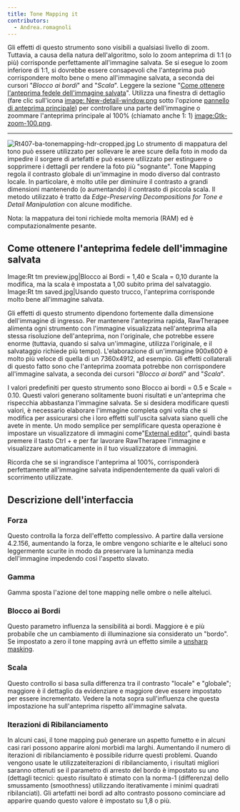 ```yaml
---
title: Tone Mapping it
contributors:
  - Andrea.romagnoli
---
```


Gli effetti di questo strumento sono visibili a qualsiasi livello di
zoom. Tuttavia, a causa della natura dell'algoritmo, solo lo zoom
anteprima di 1:1 (o più) corrisponde perfettamente all'immagine salvata.
Se si esegue lo zoom inferiore di 1:1, si dovrebbe essere consapevoli
che l'anteprima può corrispondere molto bene o meno all'immagine
salvata, a seconda dei cursori "*Blocco ai bordi*" and "*Scala*".
Leggere la sezione "[Come ottenere l'anteprima fedele dell'immagine
salvata](Tone_Mapping/it#Come_ottenere_l'anteprima_fedele_dell'immagine_salvata.md)".
Utilizza una finestra di dettaglio (fare clic sull'icona [image:
New-detail-window.png](image:_New-detail-window.png.md) sotto
l'opzione [pannello di anteprima
principale](The_Image_Editor_Tab/it#Pannello_di_anteprima_principale.md))
per controllare una parte dell'immagine o zoommare l'anteprima
principale al 100% (chiamato anche 1: 1)
[image:Gtk-zoom-100.png](image:Gtk-zoom-100.png.md).

------------------------------------------------------------------------

![](Rt407-ba-tonemapping-hdr-cropped.jpg "Rt407-ba-tonemapping-hdr-cropped.jpg")
Lo strumento di mappatura del tono può essere utilizzato per sollevare
le aree scure della foto in modo da impedire il sorgere di artefatti e
può essere utilizzato per estinguere o sopprimere i dettagli per rendere
la foto più "sognante". Tone Mapping regola il contrasto globale di
un'immagine in modo diverso dal contrasto locale. In particolare, è
molto utile per diminuire il contrasto a grandi dimensioni mantenendo (o
aumentando) il contrasto di piccola scala. Il metodo utilizzato è tratto
da *Edge-Preserving Decompositions for Tone e Detail Manipulation* con
alcune modifiche.

Nota: la mappatura dei toni richiede molta memoria (RAM) ed è
computazionalmente pesante.

## Come ottenere l'anteprima fedele dell'immagine salvata

Image:Rt tm preview.jpg\|Blocco ai Bordi = 1,40 e Scala = 0,10 durante
la modifica, ma la scala è impostata a 1,00 subito prima del
salvataggio. Image:Rt tm saved.jpg\|Usando questo trucco, l'anteprima
corrisponde molto bene all'immagine salvata.

Gli effetti di questo strumento dipendono fortemente dalla dimensione
dell'immagine di ingresso. Per mantenere l'anteprima rapida, RawTherapee
alimenta ogni strumento con l'immagine visualizzata nell'anteprima alla
stessa risoluzione dell'anteprima, non l'originale, che potrebbe essere
enorme (tuttavia, quando si salva un'immagine, utilizza l'originale, e
il salvataggio richiede più tempo). L'elaborazione di un'immagine
900x600 è molto più veloce di quella di un 7360x4912, ad esempio. Gli
effetti collaterali di questo fatto sono che l'anteprima zoomata
potrebbe non corrispondere all'immagine salvata, a seconda dei cursori
"*Blocco ai bordi*" and "*Scala*".

I valori predefiniti per questo strumento sono Blocco ai bordi = 0.5 e
Scale = 0.10. Questi valori generano solitamente buoni risultati e
un'anteprima che rispecchia abbastanza l'immagine salvata. Se si
desidera modificare questi valori, è necessario elaborare l'immagine
completa ogni volta che si modifica per assicurarsi che i loro effetti
sull'uscita salvata siano quelli che avete in mente. Un modo semplice
per semplificare questa operazione è impostare un visualizzatore di
immagini come"[External
editor](Preferences/it#External_Editor.md)", quindi basta
premere il tasto Ctrl + e per far lavorare RawTherapee l'immagine e
visualizzare automaticamente in il tuo visualizzatore di immagini.

Ricorda che se si ingrandisce l'anteprima al 100%, corrisponderà
perfettamente all'immagine salvata indipendentemente da quali valori di
scorrimento utilizzate.  

## Descrizione dell'interfaccia

### Forza

Questo controlla la forza dell'effetto complessivo. A partire dalla
versione 4.2.156, aumentando la forza, le ombre vengono schiarite e le
alteluci sono leggermente scurite in modo da preservare la luminanza
media dell'immagine impedendo così l'aspetto slavato.

### Gamma

Gamma sposta l'azione del tone mapping nelle ombre o nelle alteluci.

### Blocco ai Bordi

Questo parametro influenza la sensibilità ai bordi. Maggiore è e più
probabile che un cambiamento di illuminazione sia considerato un
"bordo". Se impostato a zero il tone mapping avrà un effetto simile a
[unsharp masking](https://en.wikipedia.org/wiki/Unsharp_masking).

### Scala

Questo controllo si basa sulla differenza tra il contrasto "locale" e
"globale"; maggiore è il dettaglio da evidenziare e maggiore deve essere
impostato per essere incrementato. Vedere la nota sopra sull'influenza
che questa impostazione ha sull'anteprima rispetto all'immagine salvata.

### Iterazioni di Ribilanciamento

In alcuni casi, il tone mapping può generare un aspetto fumetto e in
alcuni casi rari possono apparire aloni morbidi ma larghi. Aumentando il
numero di iterazioni di ribilanciamento è possibile ridurre questi
problemi. Quando vengono usate le utilizzateiterazioni di
ribilanciamento, i risultati migliori saranno ottenuti se il parametro
di arresto del bordo è impostato su uno (dettagli tecnici: questo
risultato è stimato con la norma-1 (differenza) dello smussamento
(smoothness) utilizzando iterativamente i minimi quadrati ribilanciati).
Gli artefatti nei bordi ad alto contrasto possono cominciare ad apparire
quando questo valore è impostato su 1,8 o più.
